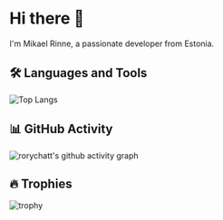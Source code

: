 # Hi there 👋

I'm Mikael Rinne, a passionate developer from Estonia.

## 🛠️ Languages and Tools
![Top Langs](https://github-readme-stats.vercel.app/api/top-langs/?username=YOUR_GITHUB_USERNAME&hide=html&layout=compact)


## 📊 GitHub Activity
![rorychatt's github activity graph](https://github-readme-activity-graph.cyclic.app/graph?username=YOUR_GITHUB_USERNAME&theme=react-dark)


## 🔥 Trophies
![trophy](https://github-profile-trophy.vercel.app/?username=YOUR_GITHUB_USERNAME&theme=onedark)
